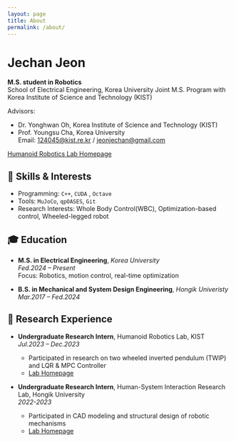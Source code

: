 ```yaml
---
layout: page
title: About
permalink: /about/
---
```


# Jechan Jeon

**M.S. student in Robotics**  
School of Electrical Engineering, Korea University
Joint M.S. Program with Korea Institute of Science and Technology (KIST)

Advisors:  
- Dr. Yonghwan Oh, Korea Institute of Science and Technology (KIST)  
- Prof. Youngsu Cha, Korea University  
Email: 124045@kist.re.kr / jeonjechan@gmail.com   

[Humanoid Robotics Lab Homepage](https://sites.google.com/view/humanoids-kist/Home?authuser=0)

## 💬 Skills & Interests

- Programming: `C++`, `CUDA` , `Octave`
- Tools:  `MuJoCo`, `qpOASES`, `Git`
- Research Interests: Whole Body Control(WBC), Optimization-based control, Wheeled-legged robot


## 🎓 Education

- **M.S. in Electrical Engineering**, *Korea University*  
  *Fed.2024 – Present*  
  Focus: Robotics, motion control, real-time optimization

- **B.S. in Mechanical and System Design Engineering**, *Hongik Univeristy*  
  *Mar.2017 – Fed.2024*  

## 🔬 Research Experience

- **Undergraduate Research Intern**, Humanoid Robotics Lab, KIST  
    *Jul.2023 – Dec.2023*  
    - Participated in research on two wheeled inverted pendulum (TWIP) and LQR & MPC Controller
    - [Lab Homepage](https://sites.google.com/view/humanoids-kist/Home?authuser=0)

- **Undergraduate Research Intern**, Human-System Interaction Research Lab, Hongik University   
  *2022-2023*  
  - Participated in CAD modeling and structural design of robotic mechanisms  
  - [Lab Homepage](https://sites.google.com/view/hsir-lab)

